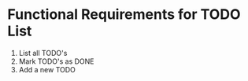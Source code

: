 # Functional Requirements for TODO List

1. List all TODO's
2. Mark TODO's as DONE
3. Add a new TODO
